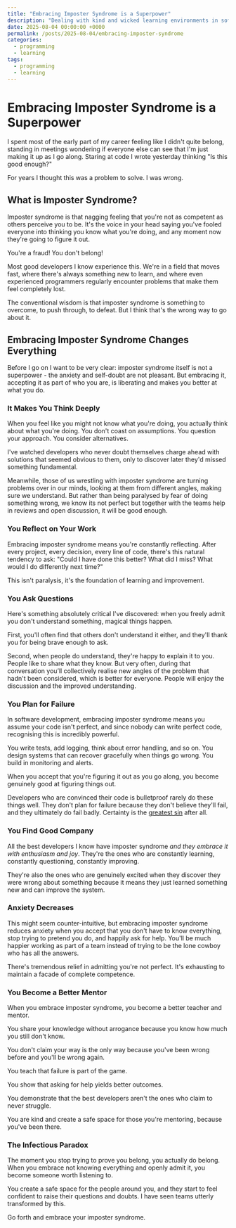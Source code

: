 ```yaml
---
title: "Embracing Imposter Syndrome is a Superpower"
description: "Dealing with kind and wicked learning environments in software"
date: 2025-08-04 00:00:00 +0000
permalink: /posts/2025-08-04/embracing-imposter-syndrome
categories:
  - programming
  - learning
tags:
  - programming
  - learning
---
```


# Embracing Imposter Syndrome is a Superpower

I spent most of the early part of my career feeling like I didn't quite belong, standing in meetings wondering if everyone else can see that I'm just making it up as I go along. Staring at code I wrote yesterday thinking "Is this good enough?"

For years I thought this was a problem to solve. I was wrong.

## What is Imposter Syndrome?

Imposter syndrome is that nagging feeling that you're not as competent as others perceive you to be. It's the voice in your head saying you've fooled everyone into thinking you know what you're doing, and any moment now they're going to figure it out.

You're a fraud! You don't belong!

Most good developers I know experience this. We're in a field that moves fast, where there's always something new to learn, and where even experienced programmers regularly encounter problems that make them feel completely lost.

The conventional wisdom is that imposter syndrome is something to overcome, to push through, to defeat. But I think that's the wrong way to go about it.

## Embracing Imposter Syndrome Changes Everything

Before I go on I want to be very clear: imposter syndrome itself is not a superpower - the anxiety and self-doubt are not pleasant. But embracing it, accepting it as part of who you are, is liberating and makes you better at what you do.

### It Makes You Think Deeply

When you feel like you might not know what you're doing, you actually think about what you're doing. You don't coast on assumptions. You question your approach. You consider alternatives.

I've watched developers who never doubt themselves charge ahead with solutions that seemed obvious to them, only to discover later they'd missed something fundamental.

Meanwhile, those of us wrestling with imposter syndrome are turning problems over in our minds, looking at them from different angles, making sure we understand. But rather than being paralysed by fear of doing something wrong, we know its not perfect but together with the teams help in reviews and open discussion, it will be good enough.

### You Reflect on Your Work

Embracing imposter syndrome means you're constantly reflecting. After every project, every decision, every line of code, there's this natural tendency to ask: "Could I have done this better? What did I miss? What would I do differently next time?"

This isn't paralysis, it's the foundation of learning and improvement.

### You Ask Questions

Here's something absolutely critical I've discovered: when you freely admit you don't understand something, magical things happen.

First, you'll often find that others don't understand it either, and they'll thank you for being brave enough to ask.

Second, when people do understand, they're happy to explain it to you. People like to share what they know. But very often, during that conversation you’ll collectively realise new angles of the problem that hadn't been considered, which is better for everyone. People will enjoy the discussion and the improved understanding.

### You Plan for Failure

In software development, embracing imposter syndrome means you assume your code isn't perfect, and since nobody can write perfect code, recognising this is incredibly powerful.

You write tests, add logging, think about error handling, and so on. You design systems that can recover gracefully when things go wrong. You build in monitoring and alerts.

When you accept that you're figuring it out as you go along, you become genuinely good at figuring things out.

Developers who are convinced their code is bulletproof rarely do these things well. They don't plan for failure because they don't believe they'll fail, and they ultimately do fail badly. Certainty is the [greatest sin](https://youtu.be/nZXbxDJ45yA?si=Xs-3c0o1Msd1Yt5E) after all.

### You Find Good Company

All the best developers I know have imposter syndrome _and they embrace it with enthusiasm and joy_. They're the ones who are constantly learning, constantly questioning, constantly improving.

They're also the ones who are genuinely excited when they discover they were wrong about something because it means they just learned something new and can improve the system.

### Anxiety Decreases

This might seem counter-intuitive, but embracing imposter syndrome reduces anxiety when you accept that you don't have to know everything, stop trying to pretend you do, and happily ask for help. You'll be much happier working as part of a team instead of trying to be the lone cowboy who has all the answers.

There's tremendous relief in admitting you're not perfect. It's exhausting to maintain a facade of complete competence.

### You Become a Better Mentor

When you embrace imposter syndrome, you become a better teacher and mentor.

You share your knowledge without arrogance because you know how much you still don't know.

You don't claim your way is the only way because you've been wrong before and you'll be wrong again.

You teach that failure is part of the game.

You show that asking for help yields better outcomes.

You demonstrate that the best developers aren't the ones who claim to never struggle.

You are kind and create a safe space for those you're mentoring, because you've been there.

### The Infectious Paradox

The moment you stop trying to prove you belong, you actually do belong. When you embrace not knowing everything and openly admit it, you become someone worth listening to.

You create a safe space for the people around you, and they start to feel confident to raise their questions and doubts. I have seen teams utterly transformed by this.

Go forth and embrace your imposter syndrome.
